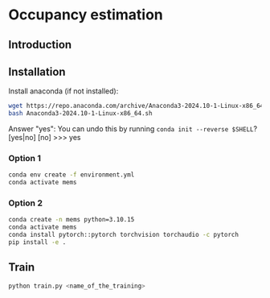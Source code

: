 # Occupancy estimation

## Introduction

## Installation

Install anaconda (if not installed):

```bash
wget https://repo.anaconda.com/archive/Anaconda3-2024.10-1-Linux-x86_64.sh
bash Anaconda3-2024.10-1-Linux-x86_64.sh
```

Answer "yes":
You can undo this by running `conda init --reverse $SHELL`? [yes|no]
[no] >>> yes

### Option 1

```bash
conda env create -f environment.yml
conda activate mems
```

### Option 2

```bash
conda create -n mems python=3.10.15
conda activate mems
conda install pytorch::pytorch torchvision torchaudio -c pytorch
pip install -e .
```

## Train

```bash
python train.py <name_of_the_training>
```
